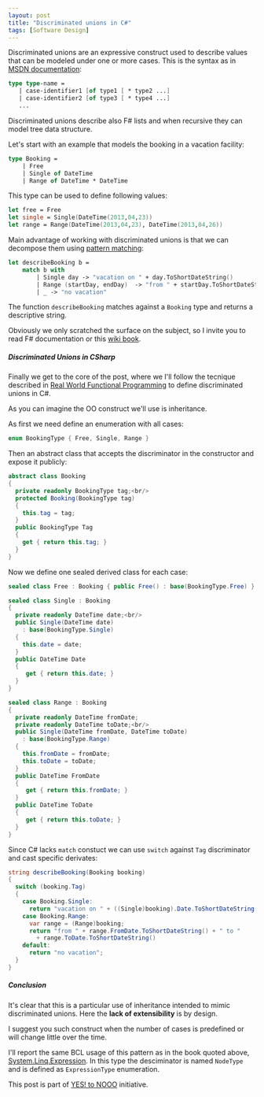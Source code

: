 ```yaml
---
layout: post
title: "Discriminated unions in C#"
tags: [Software Design]
---
```


Discriminated unions are an expressive construct used to describe values that can be modeled under one or more cases.
This is the syntax as in [MSDN documentation](http://msdn.microsoft.com/it-it/library/dd233226.aspx):
```fsharp
type type-name =
   | case-identifier1 [of type1 [ * type2 ...]
   | case-identifier2 [of type3 [ * type4 ...]
   ...
```

Discriminated unions describe also F# lists and when recursive they can model tree data structure.

Let's start with an example that models the booking in a vacation facility:
```fsharp
type Booking =
    | Free
    | Single of DateTime
    | Range of DateTime * DateTime
```

This type can be used to define following values:
```fsharp
let free = Free
let single = Single(DateTime(2013,04,23))
let range = Range(DateTime(2013,04,23), DateTime(2013,04,26))
```

Main advantage of working with discriminated unions is that we can decompose them using [pattern matching](http://msdn.microsoft.com/en-us/library/dd233242.aspx):
```fsharp
let describeBooking b =
    match b with
        | Single day -> "vacation on " + day.ToShortDateString()
        | Range (startDay, endDay)  -> "from " + startDay.ToShortDateString() + " to " + endDay.ToShortDateString()
        | _ -> "no vacation"
```

The function `describeBooking` matches against a `Booking` type and returns a descriptive string.

Obviously we only scratched the surface on the subject, so I invite you to read F# documentation or this [wiki book](http://en.wikibooks.org/wiki/F_Sharp_Programming/Discriminated_Unions).

##### Discriminated Unions in CSharp

Finally we get to the core of the post, where we I'll follow the tecnique described in [Real World Functional Programming](http://goo.gl/AqWj8) to define discriminated unions in C#.

As you can imagine the OO construct we'll use is inheritance.

As first we need define an enumeration with all cases:
```csharp
enum BookingType { Free, Single, Range }
```

Then an abstract class that accepts the discriminator in the constructor and expose it publicly:
```csharp
abstract class Booking
{
  private readonly BookingType tag;<br/>
  protected Booking(BookingType tag)
  {
    this.tag = tag;
  }
  public BookingType Tag
  {
    get { return this.tag; }
  }
}
```

Now we define one sealed derived class for each case:
```csharp
sealed class Free : Booking { public Free() : base(BookingType.Free) }

sealed class Single : Booking
{
  private readonly DateTime date;<br/>
  public Single(DateTime date)
    : base(BookingType.Single)
  {
    this.date = date;
  }
  public DateTime Date
  {
     get { return this.date; }
  }
}

sealed class Range : Booking
{
  private readonly DateTime fromDate;
  private readonly DateTime toDate;<br/>
  public Single(DateTime fromDate, DateTime toDate)
    : base(BookingType.Range)
  {
    this.fromDate = fromDate;
    this.toDate = toDate;
  }
  public DateTime FromDate
  {
     get { return this.fromDate; }
  }
  public DateTime ToDate
  {
     get { return this.toDate; }
  }
}
```

Since C# lacks ``match`` constuct we can use ``switch`` against ``Tag`` discriminator and cast specific derivates:
```csharp
string describeBooking(Booking booking)
{
  switch (booking.Tag)
  {
    case Booking.Single:
      return "vacation on " + ((Single)booking).Date.ToShortDateString();
    case Booking.Range:
      var range = (Range)booking;
      return "from " + range.FromDate.ToShortDateString() + " to "
        + range.ToDate.ToShortDateString()
    default:
      return "no vacation";
  }
}
```

##### Conclusion

It's clear that this is a particular use of inheritance intended to mimic discriminated unions. Here the __lack of extensibility__ is by design.

I suggest you such construct when the number of cases is predefined or will change little over the time.

I'll report the same BCL usage of this pattern as in the book quoted above, [System.Linq.Expression](http://msdn.microsoft.com/it-it/library/system.linq.expressions.expression.aspx).
In this type the desciminator is named ``NodeType`` and is defined as ``ExpressionType`` enumeration.

This post is part of [YES! to NOOO](http://yes-to-nooo.github.com/) initiative.
